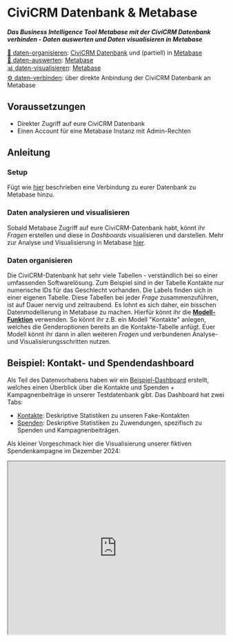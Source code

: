 # CiviCRM Datenbank & Metabase

_**Das Business Intelligence Tool Metabase mit der CiviCRM Datenbank verbinden - Daten auswerten und Daten visualisieren in Metabase**_


[💾 daten-organisieren](./../2-datenlebenszyklus.html#daten-organisieren): [CiviCRM Datenbank](./../4-tools/civicrm_intern/2-civicrm-datenbank.md) und (partiell) in [Metabase](./../4-tools/bi-tools.md#metabase) <br>
[🔢 daten-auswerten](./../2-datenlebenszyklus.html#daten-auswerten): [Metabase](./../4-tools/bi-tools.md#metabase) <br>
[📊 daten-visualisieren](./../2-datenlebenszyklus.html#daten-visualisieren): [Metabase](./../4-tools/bi-tools.md#metabase) <br>
[⚙️ daten-verbinden](./../2-datenlebenszyklus.html#daten-verbinden): über direkte Anbindung der CiviCRM Datenbank an Metabase


## Voraussetzungen
- Direkter Zugriff auf eure CiviCRM Datenbank
- Einen Account für eine Metabase Instanz mit Admin-Rechten

## Anleitung
### Setup
Fügt wie [hier](./../4-tools/3-bi-tools.md#mb-db-hinzufuegen) beschrieben eine Verbindung zu eurer Datenbank zu Metabase hinzu.



### Daten analysieren und visualisieren
Sobald Metabase Zugriff auf eure CiviCRM-Datenbank habt, könnt ihr *Fragen* erstellen und diese in *Dashboards* visualisieren und darstellen. Mehr zur Analyse und Visualisierung in Metabase [hier](../4-tools/3-bi-tools.md#mb-daten-analysieren).

### Daten organisieren
Die CiviCRM-Datenbank hat sehr viele Tabellen - verständlich bei so einer umfassenden Softwarelösung. Zum Beispiel sind in der Tabelle Kontakte nur numerische IDs für das Geschlecht vorhanden. Die Labels finden sich in einer eigenen Tabelle. Diese Tabellen bei jeder *Frage* zusammenzuführen, ist auf Dauer nervig und zeitraubend. Es lohnt es sich daher, ein bisschen Datenmodellierung in Metabase zu machen. Hierfür könnt ihr die [**Modell-Funktion**](https://www.metabase.com/docs/latest/data-modeling/models) verwenden. So könnt ihr z.B. ein Modell "Kontakte" anlegen, welches die Genderoptionen bereits an die Kontakte-Tabelle anfügt. Euer Modell könnt ihr dann in allen weiteren *Fragen* und verbundenen Analyse- und Visualisierungsschritten nutzen.

## Beispiel: Kontakt- und Spendendashboard

Als Teil des Datenvorhabens haben wir ein [Beispiel-Dashboard](http://mtbs.correlaid.org/public/dashboard/cfbe9014-3548-4234-979d-b0803074a8ed) erstellt, welches einen Überblick über die Kontakte und Spenden + Kampagnenbeiträge in unserer Testdatenbank gibt. 
Das Dashboard hat zwei Tabs:
- [Kontakte](https://mtbs.correlaid.org/dashboard/11-civicrm-kontakte-und-spenden?tab=20-kontakte): Deskriptive Statistiken zu unseren Fake-Kontakten
- [Spenden](https://mtbs.correlaid.org/dashboard/11-civicrm-kontakte-und-spenden?tab=21-spenden): Deskriptive Statistiken zu Zuwendungen, spezifisch zu Spenden und Kampagnenbeiträgen.

Als kleiner Vorgeschmack hier die Visualisierung unserer fiktiven Spendenkampagne im Dezember 2024: 
<iframe width="100%" height="400px%" src="http://mtbs.correlaid.org/public/question/fea84d3c-32e0-4cf5-adb9-a4e19c665483"></iframe>


